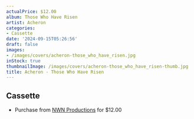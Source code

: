 ```yaml
---
actualPrice: $12.00
album: Those Who Have Risen
artist: Acheron
categories:
- Cassette
date: '2024-09-15T05:26:56'
draft: false
images:
- /images/covers/acheron-those_who_have_risen.jpg
inStock: true
thumbnailImage: /images/covers/acheron-those_who_have_risen-thumb.jpg
title: Acheron - Those Who Have Risen
---
```


## Cassette
* Purchase from [NWN Productions](http://shop.nwnprod.com/index.php?route=product/product&path=73&product_id=55781&sort=pd.name&order=ASC) for $12.00
